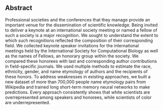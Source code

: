 ## Abstract

Professional societies and the conferences that they manage provide an important venue for the dissemination of scientific knowledge.
Being invited to deliver a keynote at an international society meeting or named a fellow of such a society is a major recognition.
We sought to understand the extent to which such recognitions reflected the composition of their corresponding field.
We collected keynote speaker invitations for the international meetings held by the International Society for Computational Biology as well as the names of Fellows, an honorary group within the society.
We compared these honorees with last and corresponding author contributions in field-specific journals.
We used multiple methods to estimate the race, ethnicity, gender, and name etymology of authors and the recipients of these honors.
To address weaknesses in existing approaches, we built a new dataset of more than 700,000 people name etymology pairs from Wikipedia and trained long short-term memory neural networks to make predictions.
Every approach consistently shows that white scientists are overrepresented among speakers and honorees, while scientists of color are underrepresented.
